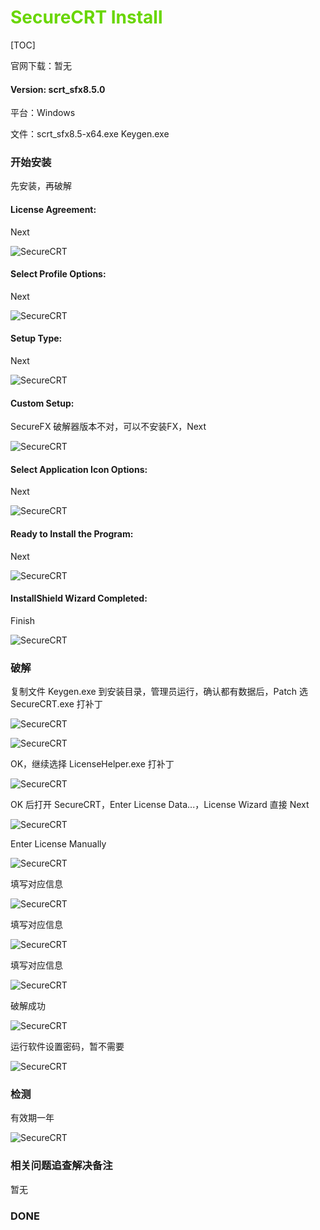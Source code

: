 # <font color=#69D600>SecureCRT Install</font>

[TOC]

官网下载：暂无

#### Version: scrt_sfx8.5.0

平台：Windows

文件：scrt_sfx8.5-x64.exe Keygen.exe



### 开始安装

先安装，再破解

#### License Agreement:

Next

![SecureCRT](./images/SecureCRT/SecureCRT001.png "License Agreement") 



#### Select Profile Options:

Next

![SecureCRT](./images/SecureCRT/SecureCRT002.png "Select Profile Options") 



#### Setup Type:

Next

![SecureCRT](./images/SecureCRT/SecureCRT003.png "Setup Type") 



#### Custom Setup:

SecureFX 破解器版本不对，可以不安装FX，Next

![SecureCRT](./images/SecureCRT/SecureCRT004.png "Custom Setup") 



#### Select Application Icon Options:

Next

![SecureCRT](./images/SecureCRT/SecureCRT005.png "Select Application Icon Options") 



#### Ready to Install the Program:

Next

![SecureCRT](./images/SecureCRT/SecureCRT006.png "Ready to Install the Program") 



#### InstallShield Wizard Completed:

Finish

![SecureCRT](./images/SecureCRT/SecureCRT007.png "InstallShield Wizard Completed") 



### 破解

复制文件 Keygen.exe 到安装目录，管理员运行，确认都有数据后，Patch 选 SecureCRT.exe 打补丁

![SecureCRT](./images/SecureCRT/SecureCRT008.png "Patch") 

![SecureCRT](./images/SecureCRT/SecureCRT009.png "SecureCRT.exe") 

OK，继续选择 LicenseHelper.exe 打补丁

![SecureCRT](./images/SecureCRT/SecureCRT010.png "LicenseHelper.exe") 

OK 后打开 SecureCRT，Enter License Data...，License Wizard 直接 Next

![SecureCRT](./images/SecureCRT/SecureCRT011.png "Enter License Data...") 

Enter License Manually

![SecureCRT](./images/SecureCRT/SecureCRT012.png "Enter License Manually") 

填写对应信息

![SecureCRT](./images/SecureCRT/SecureCRT013.png "填写对应信息") 

填写对应信息

![SecureCRT](./images/SecureCRT/SecureCRT014.png "填写对应信息") 

填写对应信息

![SecureCRT](./images/SecureCRT/SecureCRT015.png "填写对应信息") 

破解成功

![SecureCRT](./images/SecureCRT/SecureCRT016.png "破解成功") 

运行软件设置密码，暂不需要

![SecureCRT](./images/SecureCRT/SecureCRT017.png "设置密码") 



### 检测

有效期一年

![SecureCRT](./images/SecureCRT/SecureCRT018.png "有效期一年") 



### 相关问题追查解决备注
暂无



### DONE



